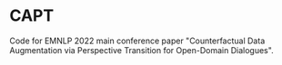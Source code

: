 # CAPT
Code for EMNLP 2022 main conference paper "Counterfactual Data Augmentation via Perspective Transition for Open-Domain Dialogues".
